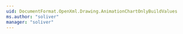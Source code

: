 ```yaml
---
uid: DocumentFormat.OpenXml.Drawing.AnimationChartOnlyBuildValues
ms.author: "soliver"
manager: "soliver"
---
```

